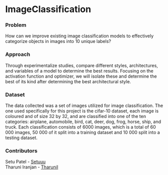 # ImageClassification

### Problem
How can we improve existing image classification models to effectively categorize objects in images into 10 unique labels?

### Approach
Through experimentalize studies, compare different styles, architectures, and variables of a model to determine the best results. Focusing on the activation function and optimizer, we will isolate these and determine the best of its kind after determining the best architectural style.

### Dataset
The data collected was a set of images utilized for image classification. The one used specifically for this project is the cifar-10 dataset, each image is coloured and of size 32 by 32, and are classified into one of the ten categories: airplane, automobile, bird, cat, deer, dog, frog, horse, ship, and truck. Each classification consists of 6000 images, which is a total of 60 000 images, 50 000 of it split into a training dataset and 10 000 split into a testing dataset. 

### Contributors
Setu Patel - [Setuuu](https://github.com/Setuuu)
<br>
Tharuni Iranjan - [TharuniI](https://github.com/TharuniI)
